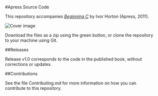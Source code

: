 #Apress Source Code

This repository accompanies [*Beginning C*](http://www.apress.com/9781430243625) by Ivor Horton (Apress, 2011).

![Cover image](9781430243625.jpg)

Download the files as a zip using the green button, or clone the repository to your machine using Git.

##Releases

Release v1.0 corresponds to the code in the published book, without corrections or updates.

##Contributions

See the file Contributing.md for more information on how you can contribute to this repository.
